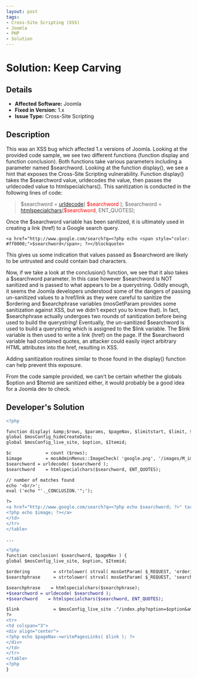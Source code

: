 ```yaml
---
layout: post
tags:
- Cross-Site Scripting (XSS)
- Joomla
- PHP
- Solution
---
```


# Solution: Keep Carving

## Details

* __Affected Software:__ Joomla
* __Fixed in Version:__  1.x
* __Issue Type:__ Cross-Site Scripting

## Description

This was an XSS bug which affected 1.x versions of Joomla. Looking at the provided code sample, we see two different functions (function display and function conclusion). Both functions take various parameters including a parameter named $searchword. Looking at the function display(), we see a hint that exposes the Cross-Site Scripting vulnerability. Function display() takes the $searchword value, urldecodes the value, then passes the urldecoded value to htmlspecialchars(). This sanitization is conducted in the following lines of code:
<blockquote>$searchword = <a href="http://www.php.net/urldecode">urldecode</a>( <span style="color: #ff0000;">$searchword</span> );
$searchword    = <a href="http://www.php.net/htmlspecialchars">htmlspecialchars</a>(<span style="color: #ff0000;">$searchword</span>, ENT_QUOTES);</blockquote>
Once the $searchword variable has been sanitized, it is ultimately used in creating a link (href) to a Google search query.

```html+php
<a href="http://www.google.com/search?q=<?php echo <span style="color: #ff0000;">$searchword</span>; ?></blockquote>
```

This gives us some indication that values passed as $searchword are likely to be untrusted and could contain bad characters.

Now, if we take a look at the conclusion() function, we see that it also takes a $searchword parameter. In this case however $searchword is NOT sanitized and is passed to what appears to be a querystring. Oddly enough, it seems the Joomla developers understood some of the dangers of passing un-sanitized values to a href/link as they were careful to sanitize the $ordering and $searchphrase variables (mosGetParam provides some sanitization against XSS, but we didn't expect you to know that). In fact, $searchphrase actually undergoes two rounds of sanitization before being used to build the querystring!  Eventually, the un-sanitized $searchword is used to build a querystring which is assigned to the $link variable. The $link variable is then used to write a link (href) on the page. If the $searchword variable had contained quotes, an attacker could easily inject arbitrary HTML attributes into the href, resulting in XSS.

Adding sanitization routines similar to those found in the display() function can help prevent this exposure.

From the code sample provided, we can't be certain whether the globals $option and $Itemid are sanitized either, it would probably be a good idea for a Joomla dev to check.

## Developer's Solution

```diff
<?php

function display( &amp;$rows, $params, $pageNav, $limitstart, $limit, $total, $totalRows, $searchword ) {
global $mosConfig_hideCreateDate;
global $mosConfig_live_site, $option, $Itemid;

$c             = count ($rows);
$image         = mosAdminMenus::ImageCheck( 'google.png', '/images/M_images/', NULL, NULL, 'Google', 'Google', 1 );
$searchword = urldecode( $searchword );
$searchword    = htmlspecialchars($searchword, ENT_QUOTES);

// number of matches found
echo '<br/>';
eval ('echo "'._CONCLUSION.'";');

?>
<a href="http://www.google.com/search?q=<?php echo $searchword; ?>" target="_blank">
<?php echo $image; ?></a>
</td>
</tr>
</table>

...

<?php
function conclusion( $searchword, $pageNav ) {
global $mosConfig_live_site, $option, $Itemid;

$ordering         = strtolower( strval( mosGetParam( $_REQUEST, 'ordering', 'newest' ) ) );
$searchphrase     = strtolower( strval( mosGetParam( $_REQUEST, 'searchphrase', 'any' ) ) );

$searchphrase    = htmlspecialchars($searchphrase);
+$searchword = urldecode( $searchword );
+$searchword    = htmlspecialchars($searchword, ENT_QUOTES);

$link             = $mosConfig_live_site ."/index.php?option=$option&amp;Itemid=$Itemid&amp;searchword=$searchword&amp;searchphrase=$searchphrase&amp;ordering=$ordering";
?>
<tr>
<td colspan="3">
<div align="center">
<?php echo $pageNav->writePagesLinks( $link ); ?>
</div>
</td>
</tr>
</table>
<?php
}

```
